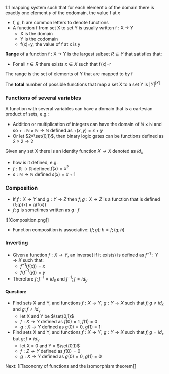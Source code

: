 
1:1 mapping system such that for each element $x$ of the domain there is exactly one element $y$ of the codomain, the value f at $x$

- f, g, h are common letters to denote functions
- A function f from set X to set Y is usually written f : X → Y
	- X is the domain
	- Y is the codomain
	- f(x)=y, the value of f at x is y

**Range** of a function f : X → Y is the largest subset $R \subseteq Y$ that satisfies that:
- For all $r\in R$ there exists $x\in X$ such that f(x)=r

The range is the set of elements of Y that are mapped to by f

The **total** number of possible functions that map a set X to a set Y is $|Y|^{|X|}$

### Functions of several variables

A function with several variables can have a domain that is a cartesian product of sets, e.g.:
- Addition or multiplication of integers can have the domain of $\mathbb{N}\times\mathbb{N}$ and so $+:\mathbb{N}\times\mathbb{N}→\mathbb{N}$ defined as $+(x,y) = x+y$
- Or let $2=\set{0,1}$, then binary logic gates can be functions defined as $2\times2→2$ 

Given any set X there is an identity function $X→X$ denoted as $id_x$
- how is it defined, e.g.
- $f:\mathbb{R}→\mathbb{R}$ defined $f(x) = x^2$
- $s:\mathbb{N}→\mathbb{N}$ defined $s(x) = x+1$

### Composition

- If $f:X→Y$ and $g:Y→Z$ then $f;g:X→Z$ is a function that is defined (f;g)(x) = g(f(x))
- $f;g$ is sometimes written as $g\cdot f$

![[Composition.png]]

- Function composition is associative: $(f;g);h = f;(g;h)$

### Inverting 

- Given a function $f:X→Y$, an inverse( if it exists) is defined as $f^{-1}:Y→X$ such that:
	- $f^{-1}(f(x))=x$
	- $f(f^{-1}(y))=y$
- Therefore $f;f^{-1}=id_x$ and $f^{-1};f=id_y$

#### Question:
- Find sets X and Y, and functions $f : X→ Y$, $g: Y→ X$ such that $f;g ≠ id_x$ and $g;f ≠ id_y$
	- let X and Y be $\set{0,1}$
	- $f:X\to Y$ defined as $f(0)=1$, $f(1)=0$ 
	- $g:X\to Y$ defined as $g(0)=0$, $g(1)=1$
- Find sets X and Y, and functions $f : X→ Y,$ $g: Y→ X$ such that $f;g = id_x$ but $g;f ≠ id_y$
	- let X = ${0}$ and Y = $\set{0,1}$
	- $f:Z\to Y$ defined as $f(0)=0$
	- $g:X\to Y$ defined as $g(0)=0$, $g(1)=0$


Next: [[Taxonomy of functions and the isomorphism theorem]]

